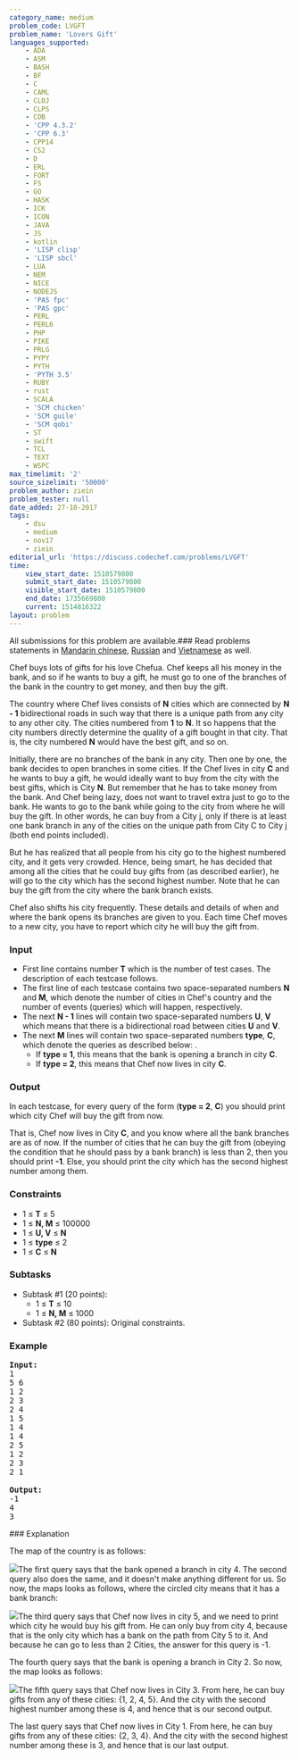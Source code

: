 ```yaml
---
category_name: medium
problem_code: LVGFT
problem_name: 'Lovers Gift'
languages_supported:
    - ADA
    - ASM
    - BASH
    - BF
    - C
    - CAML
    - CLOJ
    - CLPS
    - COB
    - 'CPP 4.3.2'
    - 'CPP 6.3'
    - CPP14
    - CS2
    - D
    - ERL
    - FORT
    - FS
    - GO
    - HASK
    - ICK
    - ICON
    - JAVA
    - JS
    - kotlin
    - 'LISP clisp'
    - 'LISP sbcl'
    - LUA
    - NEM
    - NICE
    - NODEJS
    - 'PAS fpc'
    - 'PAS gpc'
    - PERL
    - PERL6
    - PHP
    - PIKE
    - PRLG
    - PYPY
    - PYTH
    - 'PYTH 3.5'
    - RUBY
    - rust
    - SCALA
    - 'SCM chicken'
    - 'SCM guile'
    - 'SCM qobi'
    - ST
    - swift
    - TCL
    - TEXT
    - WSPC
max_timelimit: '2'
source_sizelimit: '50000'
problem_author: ziein
problem_tester: null
date_added: 27-10-2017
tags:
    - dsu
    - medium
    - nov17
    - ziein
editorial_url: 'https://discuss.codechef.com/problems/LVGFT'
time:
    view_start_date: 1510579800
    submit_start_date: 1510579800
    visible_start_date: 1510579800
    end_date: 1735669800
    current: 1514816322
layout: problem
---
```

All submissions for this problem are available.### Read problems statements in [Mandarin chinese](http://www.codechef.com/download/translated/NOV17/mandarin/LVGFT.pdf), [Russian](http://www.codechef.com/download/translated/NOV17/russian/LVGFT.pdf) and [Vietnamese](http://www.codechef.com/download/translated/NOV17/vietnamese/LVGFT.pdf) as well.

 Chef buys lots of gifts for his love Chefua. Chef keeps all his money in the bank, and so if he wants to buy a gift, he must go to one of the branches of the bank in the country to get money, and then buy the gift.

The country where Chef lives consists of **N** cities which are connected by **N - 1** bidirectional roads in such way that there is a unique path from any city to any other city. The cities numbered from **1** to **N**. It so happens that the city numbers directly determine the quality of a gift bought in that city. That is, the city numbered **N** would have the best gift, and so on.

Initially, there are no branches of the bank in any city. Then one by one, the bank decides to open branches in some cities. If the Chef lives in city **C** and he wants to buy a gift, he would ideally want to buy from the city with the best gifts, which is City **N**. But remember that he has to take money from the bank. And Chef being lazy, does not want to travel extra just to go to the bank. He wants to go to the bank while going to the city from where he will buy the gift. In other words, he can buy from a City j, only if there is at least one bank branch in any of the cities on the unique path from City C to City j (both end points included).

But he has realized that all people from his city go to the highest numbered city, and it gets very crowded. Hence, being smart, he has decided that among all the cities that he could buy gifts from (as described earlier), he will go to the city which has the second highest number. Note that he can buy the gift from the city where the bank branch exists.

Chef also shifts his city frequently. These details and details of when and where the bank opens its branches are given to you. Each time Chef moves to a new city, you have to report which city he will buy the gift from.

### Input

- First line contains number **T** which is the number of test cases. The description of each testcase follows.
- The first line of each testcase contains two space-separated numbers **N** and **M**, which denote the number of cities in Chef's country and the number of events (queries) which will happen, respectively.
- The next **N - 1** lines will contain two space-separated numbers **U**, **V** which means that there is a bidirectional road between cities **U** and **V**.
- The next **M** lines will contain two space-separated numbers **type**, **C**, which denote the queries as described below: . 
  - If **type = 1**, this means that the bank is opening a branch in city **C**.
  - If **type = 2**, this means that Chef now lives in city **C**.

### Output

In each testcase, for every query of the form (**type = 2**, **C**) you should print which city Chef will buy the gift from now.

That is, Chef now lives in City **C**, and you know where all the bank branches are as of now. If the number of cities that he can buy the gift from (obeying the condition that he should pass by a bank branch) is less than 2, then you should print **-1**. Else, you should print the city which has the second highest number among them.

### Constraints

- 1 ≤ **T** ≤ 5
- 1 ≤ **N, M** ≤ 100000
- 1 ≤ **U, V** ≤ **N**
- 1 ≤ **type** ≤ 2
- 1 ≤ **C** ≤ **N**

### Subtasks

- Subtask #1 (20 points): 
  - 1 ≤ **T** ≤ 10
  - 1 ≤ **N, M** ≤ 1000
- Subtask #2 (80 points): Original constraints.

### Example

<pre><b>Input:</b>
1
5 6
1 2
2 3
2 4
1 5
1 4
1 4
2 5
1 2
2 3
2 1

<b>Output:</b>
-1
4
3
</pre>### Explanation

The map of the country is as follows:

![](http://tinyurl.com/y9vtq58r)The first query says that the bank opened a branch in city 4. The second query also does the same, and it doesn't make anything different for us. So now, the maps looks as follows, where the circled city means that it has a bank branch:

![](http://tinyurl.com/yar2vjnn)The third query says that Chef now lives in city 5, and we need to print which city he would buy his gift from. He can only buy from city 4, because that is the only city which has a bank on the path from City 5 to it. And because he can go to less than 2 Cities, the answer for this query is -1.

The fourth query says that the bank is opening a branch in City 2. So now, the map looks as follows:

![](http://tinyurl.com/y8c7fsp8)The fifth query says that Chef now lives in City 3. From here, he can buy gifts from any of these cities: {1, 2, 4, 5}. And the city with the second highest number among these is 4, and hence that is our second output.

The last query says that Chef now lives in City 1. From here, he can buy gifts from any of these cities: {2, 3, 4}. And the city with the second highest number among these is 3, and hence that is our last output.
